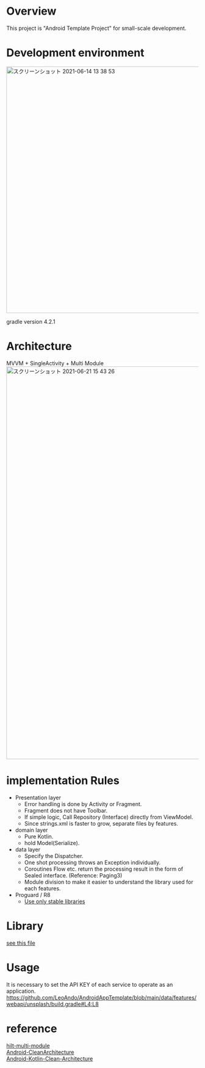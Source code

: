 # Overview
This project is "Android Template Project" for small-scale development.<br>

# Development environment

<img width="646" alt="スクリーンショット 2021-06-14 13 38 53" src="https://user-images.githubusercontent.com/16476224/127751156-0638bd97-e532-43e9-be12-e758a7118141.png">

gradle version 4.2.1<br>

# Architecture
MVVM + SingleActivity + Multi Module<br>
<img width="1029" alt="スクリーンショット 2021-06-21 15 43 26" src="https://user-images.githubusercontent.com/16476224/122718200-9d939b80-d2a7-11eb-8f02-69c1d16a0390.png">

# implementation Rules
- Presentation layer
  - Error handling is done by Activity or Fragment.
  - Fragment does not have Toolbar.
  - If simple logic, Call Repository (Interface) directly from ViewModel.
  - Since strings.xml is faster to grow, separate files by features.
- domain layer
  - Pure Kotlin.
  - hold Model(Serialize).
- data layer
  - Specify the Dispatcher.
  - One shot processing throws an Exception individually.
  - Coroutines Flow etc. return the processing result in the form of Sealed interface. (Reference: Paging3)
  - Module division to make it easier to understand the library used for each features.
- Proguard / R8
  - [Use only stable libraries](https://github.com/LeoAndo/AndroidAppTemplate/issues/40#issue-925121453)
# Library
[see this file](https://github.com/LeoAndo/AndroidAppTemplate/blob/main/outputs/sdk-dependencies/release/sdkDependencies.txt)

# Usage
It is necessary to set the API KEY of each service to operate as an application.<br>
https://github.com/LeoAndo/AndroidAppTemplate/blob/main/data/features/webapi/unsplash/build.gradle#L4:L8<br>

# reference
[hilt-multi-module](https://developer.android.com/training/dependency-injection/hilt-multi-module?hl=ja)<br>
[Android-CleanArchitecture](https://github.com/android10/Android-CleanArchitecture)<br>
[Android-Kotlin-Clean-Architecture](https://github.com/sanogueralorenzo/Android-Kotlin-Clean-Architecture/tree/master/sample/src/main/java/com/sanogueralorenzo/sample)<br>

